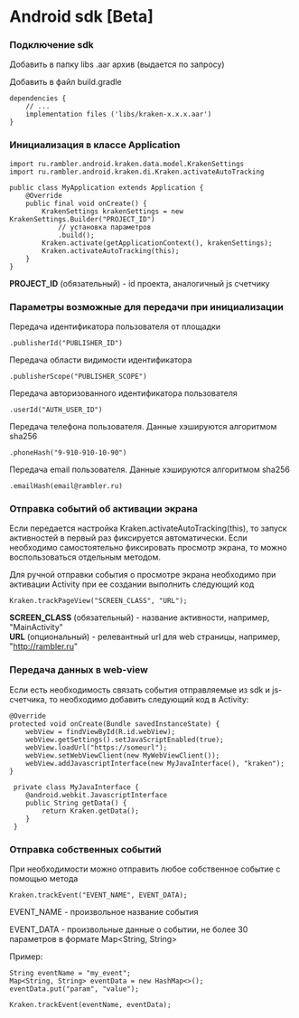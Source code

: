 # Android sdk \[Beta]

### Подключение sdk

Добавить в папку libs .aar архив (выдается по запросу)

Добавить в файл build.gradle&#x20;

```
dependencies {
    // ...
    implementation files ('libs/kraken-x.x.x.aar')
}
```

### Инициализация в классе Application

```
import ru.rambler.android.kraken.data.model.KrakenSettings
import ru.rambler.android.kraken.di.Kraken.activateAutoTracking

public class MyApplication extends Application {
    @Override
    public final void onCreate() {
        KrakenSettings krakenSettings = new KrakenSettings.Builder("PROJECT_ID")
            // установка параметров
            .build();
        Kraken.activate(getApplicationContext(), krakenSettings);
        Kraken.activateAutoTracking(this);
    }
}
```

**PROJECT\_ID** (обязательный) - id проекта, аналогичный js счетчику

### Параметры возможные для передачи при инициализации

Передача идентификатора пользователя от площадки

```
.publisherId("PUBLISHER_ID")
```

Передача области видимости идентификатора

```
.publisherScope("PUBLISHER_SCOPE")
```

Передача авторизованного идентификатора пользователя

```
.userId("AUTH_USER_ID")
```

Передача телефона пользователя.  Данные хэшируются алгоритмом sha256

```
.phoneHash("9-910-910-10-90")
```

Передача email пользователя.  Данные хэшируются алгоритмом sha256

```
.emailHash(email@rambler.ru)
```

### Отправка событий об активации экрана

Если передается настройка Kraken.activateAutoTracking(this), то запуск активностей в первый раз фиксируется автоматически. Если необходимо самостоятельно фиксировать просмотр экрана, то можно воспользоваться отдельным методом.

Для ручной отправки события о просмотре экрана необходимо при активации Activity при ее создании выполнить следующий код

```
Kraken.trackPageView("SCREEN_CLASS", "URL");
```

**SCREEN\_CLASS** (обязательный) - название активности, например, "MainActivity"\
**URL** (опциональный) - релевантный url для web страницы, например, "http://rambler.ru"

### Передача данных в web-view

Если есть необходимость связать события отправляемые из sdk и js-счетчика, то необходимо добавить следующий код в Activity:

```
@Override
protected void onCreate(Bundle savedInstanceState) {
    webView = findViewById(R.id.webView);
    webView.getSettings().setJavaScriptEnabled(true);
    webView.loadUrl("https://someurl");
    webView.setWebViewClient(new MyWebViewClient());
    webView.addJavascriptInterface(new MyJavaInterface(), "kraken");
}

 private class MyJavaInterface {
    @android.webkit.JavascriptInterface
    public String getData() {
        return Kraken.getData();
    }
 }
```

### Отправка собственных событий

При необходимости можно отправить любое собственное событие с помощью метода

```
Kraken.trackEvent("EVENT_NAME", EVENT_DATA);
```

EVENT\_NAME - произвольное название события

EVENT\_DATA - произвольные данные о событии, не более 30 параметров в формате Map\<String, String>

Пример:

```
String eventName = "my_event";
Map<String, String> eventData = new HashMap<>();
eventData.put("param", "value");

Kraken.trackEvent(eventName, eventData);
```
